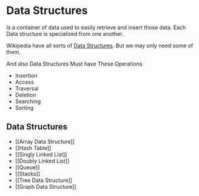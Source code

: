 # Data Structures
Is a container of data used to easily retrieve and insert those data. Each Data structure is specialized from one another. 

Wikipedia have all sorts of [Data Structures](https://en.wikipedia.org/wiki/List_of_data_structures). But we may only need some of them.

And also Data Structures Must have These Operations
- Insertion
- Access
- Traversal
- Deletion
- Searching
- Sorting


## Data Structures
- [[Array Data Structure]]
- [[Hash Table]]
- [[Singly Linked List]]
- [[Doubly Linked List]]
- [[Queue]]
- [[Stacks]]
- [[Tree Data Structure]]
- [[Graph Data Structure]]